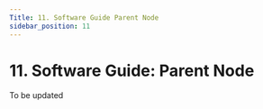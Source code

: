 ```yaml
---
Title: 11. Software Guide Parent Node
sidebar_position: 11
---
```


# 11. Software Guide: Parent Node

To be updated

